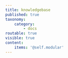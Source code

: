 ```yaml
---
title: knowledgebase
published: true
taxonomy:
    category:
        - docs
routable: true
visible: true
content:
    items: '@self.modular'
---
```


